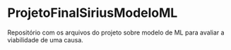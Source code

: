 # ProjetoFinalSiriusModeloML
Repositório com os arquivos do projeto sobre modelo de ML para avaliar a viabilidade de uma causa.
